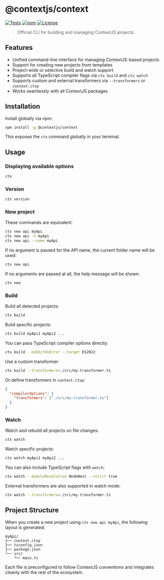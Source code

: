 # @contextjs/context

[![Tests](https://github.com/contextjs/context/actions/workflows/tests.yaml/badge.svg?branch=main)](https://github.com/contextjs/context/actions/workflows/tests.yaml)
[![npm](https://badgen.net/npm/v/@contextjs/context?cache=300)](https://www.npmjs.com/package/@contextjs/context)
[![License](https://badgen.net/static/license/MIT)](https://github.com/contextjs/context/blob/main/LICENSE)

> Official CLI for building and managing ContextJS projects.

## Features

- Unified command-line interface for managing ContextJS-based projects  
- Support for creating new projects from templates  
- Project-wide or selective build and watch support  
- Supports all TypeScript compiler flags via `ctx build` and `ctx watch`  
- Supports custom and external transformers via `--transformers` or `context.ctxp`  
- Works seamlessly with all ContextJS packages  

## Installation

Install globally via npm:

```bash
npm install -g @contextjs/context
```

This exposes the `ctx` command globally in your terminal.

## Usage

### Displaying available options

```bash
ctx
```

### Version

```bash
ctx version
```

### New project

These commands are equivalent:

```bash
ctx new api myApi
ctx new api -n myApi
ctx new api --name myApi
```

If no argument is passed for the API name, the current folder name will be used:

```bash
ctx new api
```

If no arguments are passed at all, the help message will be shown:

```bash
ctx new
```

### Build

Build all detected projects:

```bash
ctx build
```

Build specific projects:

```bash
ctx build myApi1 myApi2 ...
```

You can pass TypeScript compiler options directly:

```bash
ctx build --noEmitOnError --target ES2022
```

Use a custom transformer:

```bash
ctx build --transformers=./src/my-transformer.ts
```

Or define transformers in `context.ctxp`:

```json
{
  "compilerOptions": {
    "transformers": ["./src/my-transformer.ts"]
  }
}
```

### Watch

Watch and rebuild all projects on file changes:

```bash
ctx watch
```

Watch specific projects:

```bash
ctx watch myApi1 myApi2 ...
```

You can also include TypeScript flags with `watch`:

```bash
ctx watch --moduleResolution NodeNext --strict true
```

External transformers are also supported in watch mode:

```bash
ctx watch --transformers=./src/my-transformer.ts
```

## Project Structure

When you create a new project using `ctx new api myApi`, the following layout is generated:

```
myApi/
├── context.ctxp
├── tsconfig.json
├── package.json
└── src/
    └── main.ts
```

Each file is preconfigured to follow ContextJS conventions and integrates cleanly with the rest of the ecosystem.